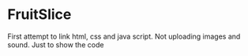 # FruitSlice

First attempt to link html, css and java script.
Not uploading images and sound. Just to show the code
